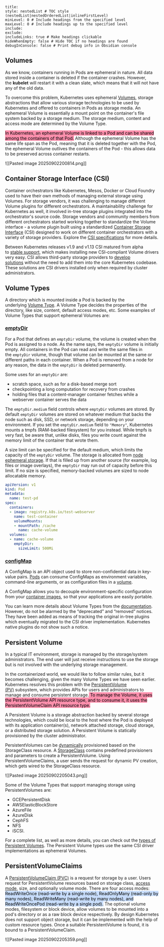 ```table-of-contents
title: 
style: nestedList # TOC style (nestedList|nestedOrderedList|inlineFirstLevel)
minLevel: 0 # Include headings from the specified level
maxLevel: 0 # Include headings up to the specified level
include: 
exclude: 
includeLinks: true # Make headings clickable
hideWhenEmpty: false # Hide TOC if no headings are found
debugInConsole: false # Print debug info in Obsidian console
```
## Volumes

As we know, containers running in Pods are ephemeral in nature. All data stored inside a container is deleted if the container crashes. However, the **kubelet** will restart it with a clean slate, which means that it will not have any of the old data.

To overcome this problem, Kubernetes uses ephemeral [Volumes](https://kubernetes.io/docs/concepts/storage/volumes/), storage abstractions that allow various storage technologies to be used by Kubernetes and offered to containers in Pods as storage media. An ephemeral Volume is essentially a mount point on the container's file system backed by a storage medium. The storage medium, content and access mode are determined by the Volume Type.

<mark style="background: #FF5582A6;">In Kubernetes, an ephemeral Volume is linked to a Pod and can be shared among the containers of that Pod.</mark> Although the ephemeral Volume has the same life span as the Pod, meaning that it is deleted together with the Pod, the ephemeral Volume outlives the containers of the Pod - this allows data to be preserved across container restarts.

![[Pasted image 20250902200814.png]]

## Container Storage Interface (CSI)

Container orchestrators like Kubernetes, Mesos, Docker or Cloud Foundry used to have their own methods of managing external storage using Volumes. For storage vendors, it was challenging to manage different Volume plugins for different orchestrators. A maintainability challenge for Kubernetes as well, it involved in-tree storage plugins integrated into the orchestrator's source code. Storage vendors and community members from different orchestrators started working together to standardize the Volume interface - a volume plugin built using a standardized [Container Storage Interface](https://kubernetes.io/docs/concepts/storage/volumes/#csi) (CSI) designed to work on different container orchestrators with a variety of storage providers. Explore the [CSI specifications](https://github.com/container-storage-interface/spec/blob/master/spec.md) for more details.

Between Kubernetes releases v1.9 and v1.13 CSI matured from alpha to [stable support](https://kubernetes.io/blog/2019/01/15/container-storage-interface-ga/), which makes installing new CSI-compliant Volume drivers very easy. CSI allows third-party storage providers to [develop solutions](https://kubernetes-csi.github.io/docs/) without the need to add them into the core Kubernetes codebase. These solutions are CSI drivers installed only when required by cluster administrators.


## Volume Types

A directory which is mounted inside a Pod is backed by the underlying [Volume Type](https://kubernetes.io/docs/concepts/storage/volumes/#volume-types). A Volume Type decides the properties of the directory, like size, content, default access modes, etc. Some examples of Volume Types that support ephemeral Volumes are:

### [emptyDir](https://kubernetes.io/docs/concepts/storage/volumes/#emptydir)

For a Pod that defines an `emptyDir` volume, the volume is created when the Pod is assigned to a node. As the name says, the `emptyDir` volume is initially empty. All containers in the Pod can read and write the same files in the `emptyDir` volume, though that volume can be mounted at the same or different paths in each container. When a Pod is removed from a node for any reason, the data in the `emptyDir` is deleted permanently.


Some uses for an `emptyDir` are:

- scratch space, such as for a disk-based merge sort
- checkpointing a long computation for recovery from crashes
- holding files that a content-manager container fetches while a webserver container serves the data

The `emptyDir.medium` field controls where `emptyDir` volumes are stored. By default `emptyDir` volumes are stored on whatever medium that backs the node such as disk, SSD, or network storage, depending on your environment. If you set the `emptyDir.medium` field to `"Memory"`, Kubernetes mounts a tmpfs (RAM-backed filesystem) for you instead. While tmpfs is very fast, be aware that, unlike disks, files you write count against the memory limit of the container that wrote them.

A size limit can be specified for the default medium, which limits the capacity of the `emptyDir` volume. The storage is allocated from [node ephemeral storage](https://kubernetes.io/docs/concepts/configuration/manage-resources-containers/#setting-requests-and-limits-for-local-ephemeral-storage). If that is filled up from another source (for example, log files or image overlays), the `emptyDir` may run out of capacity before this limit. If no size is specified, memory-backed volumes are sized to node allocatable memory.


```yaml
apiVersion: v1
kind: Pod
metadata:
  name: test-pd
spec:
  containers:
  - image: registry.k8s.io/test-webserver
    name: test-container
    volumeMounts:
    - mountPath: /cache
      name: cache-volume
  volumes:
  - name: cache-volume
    emptyDir:
      sizeLimit: 500Mi
```



### [configMap](https://kubernetes.io/docs/concepts/configuration/configmap/)

A ConfigMap is an API object used to store non-confidential data in key-value pairs. [Pods](https://kubernetes.io/docs/concepts/workloads/pods/) can consume ConfigMaps as environment variables, command-line arguments, or as configuration files in a [volume](https://kubernetes.io/docs/concepts/storage/volumes/).

A ConfigMap allows you to decouple environment-specific configuration from your [container images](https://kubernetes.io/docs/reference/glossary/?all=true#term-image), so that your applications are easily portable.


You can learn more details about Volume Types from the [documentation](https://kubernetes.io/docs/concepts/storage/volumes/). However, do not be alarmed by the “deprecated” and “removed” notices. They have been added as means of tracking the original in-tree plugins which eventually migrated to the CSI driver implementation. Kubernetes native plugins do not show such a notice.


## Persistent Volume

In a typical IT environment, storage is managed by the storage/system administrators. The end user will just receive instructions to use the storage but is not involved with the underlying storage management.

In the containerized world, we would like to follow similar rules, but it becomes challenging, given the many Volume Types we have seen earlier. Kubernetes resolves this problem with the [PersistentVolume (PV)](https://kubernetes.io/docs/concepts/storage/persistent-volumes/) subsystem, which provides APIs for users and administrators to manage and consume persistent storage.<mark style="background: #FF5582A6;"> To manage the Volume, it uses the PersistentVolume API resource type, and to consume it, it uses the PersistentVolumeClaim API resource type.</mark>

A Persistent Volume is a storage abstraction backed by several storage technologies, which could be local to the host where the Pod is deployed with its application container(s), network attached storage, cloud storage, or a distributed storage solution. A Persistent Volume is statically provisioned by the cluster administrator.


PersistentVolumes can be [dynamically](https://kubernetes.io/docs/concepts/storage/dynamic-provisioning/) provisioned based on the StorageClass resource. A [StorageClass](https://kubernetes.io/docs/concepts/storage/storage-classes/) contains predefined provisioners and parameters to create a PersistentVolume. Using PersistentVolumeClaims, a user sends the request for dynamic PV creation, which gets wired to the StorageClass resource.

![[Pasted image 20250902205043.png]]

Some of the Volume Types that support managing storage using PersistentVolumes are:

- GCEPersistentDisk
- AWSElasticBlockStore
- AzureFile
- AzureDisk
- CephFS
- NFS
- iSCSI.

For a complete list, as well as more details, you can check out the [types of Persistent Volumes](https://kubernetes.io/docs/concepts/storage/persistent-volumes/#types-of-persistent-volumes). The Persistent Volume types use the same CSI driver implementations as ephemeral Volumes.


## PersistentVolumeClaims

A [PersistentVolumeClaim (PVC)](https://kubernetes.io/docs/concepts/storage/persistent-volumes/#persistentvolumeclaims) is a request for storage by a user. Users request for PersistentVolume resources based on storage class, [access mode](https://kubernetes.io/docs/concepts/storage/persistent-volumes/#access-modes), size, and optionally volume mode. There are four access modes: <mark style="background: #ADCCFFA6;">ReadWriteOnce (read-write by a single node), ReadOnlyMany (read-only by many nodes), ReadWriteMany (read-write by many nodes), and ReadWriteOncePod (read-write by a single pod).</mark> The optional volume modes, filesystem or block device, allow volumes to be mounted into a pod's directory or as a raw block device respectively. By design Kubernetes does not support object storage, but it can be implemented with the help of custom resource types. Once a suitable PersistentVolume is found, it is bound to a PersistentVolumeClaim.

![[Pasted image 20250902205359.png]]